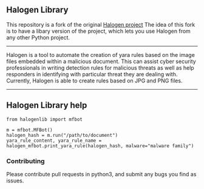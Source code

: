## Halogen Library

This repository is a fork of the original [Halogen project](https://github.com/target/halogen)
The idea of this fork is to have a libary version of the project, which lets you use Halogen from any other Python project.

****
Halogen is a tool to automate the creation of yara rules based on the image files embedded within a malicious document. This can assist cyber security professionals in writing detection rules for malicious threats as well as help responders in identifying with particular threat they are dealing with. Currently, Halogen is able to create rules based on JPG and PNG files. 
****

## Halogen Library help 
```
from halogenlib import mfbot

m = mfbot.MFBot()
halogen_hash = m.run("/path/to/document")
yara_rule_content, yara_rule_name = halogen_mfbot.print_yara_rule(halogen_hash, malware="malware family")

```

### Contributing
Please contribute pull requests in python3, and submit any bugs you find as issues.
